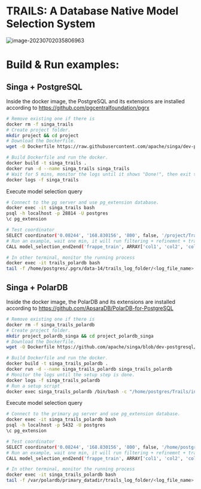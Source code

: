 <!--
    Licensed to the Apache Software Foundation (ASF) under one
    or more contributor license agreements.  See the NOTICE file
    distributed with < this work for additional information
    regarding copyright ownership.  The ASF licenses this file
    to you under the Apache License, Version 2.0 (the
    "License"); you may not use this file except in compliance
    with the License.  You may obtain a copy of the License at

      http://www.apache.org/licenses/LICENSE-2.0

    Unless required by applicable law or agreed to in writing,
    software distributed under the License is distributed on an
    "AS IS" BASIS, WITHOUT WARRANTIES OR CONDITIONS OF ANY
    KIND, either express or implied.  See the License for the
    specific language governing permissions and limitations
    under the License.
-->


# TRAILS: A Database Native Model Selection System

![image-20230702035806963](documents/ai_db.001.jpeg)


# Build & Run examples:

## Singa + PostgreSQL

Inside the docker image, the PostgreSQL and its extensions are installed according to https://github.com/pgcentralfoundation/pgrx

```bash
# Remove existing one if there is 
docker rm -f singa_trails
# Create project folder.
mkdir project && cd project
# Download the Dockerfile.
wget -O Dockerfile https://raw.githubusercontent.com/apache/singa/dev-postgresql/examples/model_selection/Trails/singa.psql.Dockerfile

# Build Dockerfile and run the docker.
docker build -t singa_trails .
docker run -d --name singa_trails singa_trails
# Wait for 5 mins, monitor the logs until it shows "Done!", then exit the monitor
docker logs -f singa_trails
```
Execute model selection query
```bash
# Connect to the pg server and use pg_extension database.
docker exec -it singa_trails bash
psql -h localhost -p 28814 -U postgres
\c pg_extension

# Test coordinator
SELECT coordinator('0.08244', '168.830156', '800', false, '/project/Trails/internal/ml/model_selection/config.ini');
# Run an example, wait one min, it will run filtering + refinemnt + training the selected model.
CALL model_selection_end2end('frappe_train', ARRAY['col1', 'col2', 'col3', 'col4','col5','col6','col7','col8','col9','col10', 'label'], '10', '/project/Trails/internal/ml/model_selection/config.ini');

# In other terminal, monitor the running process
docker exec -it trails_polardb bash
tail -f /home/postgres/.pgrx/data-14/trails_log_folder/<log_file_name>
```



## Singa + PolarDB

Inside the docker image, the PolarDB and its extensions are installed according to https://github.com/ApsaraDB/PolarDB-for-PostgreSQL
```bash
# Remove existing one if there is 
docker rm -f singa_trails_polardb
# Create project folder.
mkdir project_polardb_singa && cd project_polardb_singa
# Download the Dockerfile.
wget -O Dockerfile https://github.com/apache/singa/blob/dev-postgresql/examples/model_selection/Trails/singa.polarDB.Dockerfile

# Build Dockerfile and run the docker.
docker build -t singa_trails_polardb .
docker run -d --name singa_trails_polardb singa_trails_polardb
# Monitor the logs until the setup step is done.
docker logs -f singa_trails_polardb
# Run a setup script
docker exec singa_trails_polardb /bin/bash -c "/home/postgres/Trails/init_polardb.sh"
```
Execute model selection query
```bash
# Connect to the primary pg server and use pg_extension database.
docker exec -it singa_trails_polardb bash
psql -h localhost -p 5432 -U postgres 
\c pg_extension

# Test coordinator
SELECT coordinator('0.08244', '168.830156', '800', false, '/home/postgres/Trails/internal/ml/model_selection/config.ini');
# Run an example, wait one min, it will run filtering + refinemnt + training the selected model.
CALL model_selection_end2end('frappe_train', ARRAY['col1', 'col2', 'col3', 'col4','col5','col6','col7','col8','col9','col10', 'label'], '10', '/home/postgres/Trails/internal/ml/model_selection/config.ini');

# In other terminal, monitor the running process
docker exec -it singa_trails_polardb bash
tail -f /var/polardb/primary_datadir/trails_log_folder/<log_file_name>
```
